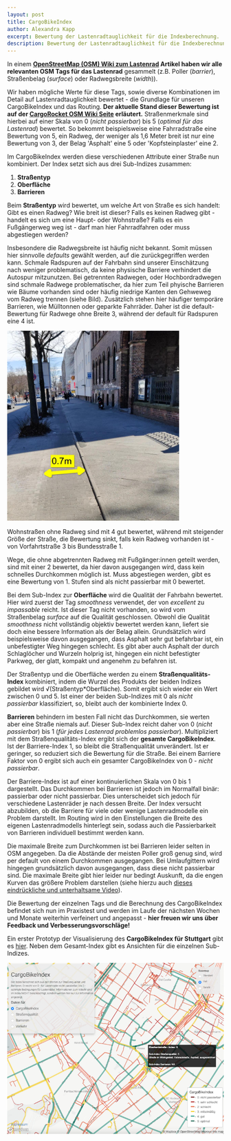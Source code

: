 ```yaml
---
layout: post
title: CargoBikeIndex
author: Alexandra Kapp
excerpt: Bewertung der Lastenradtauglichkeit für die Indexberechnung.
description: Bewertung der Lastenradtauglichkeit für die Indexberechnung.
---
```


In einem **[OpenStreetMap (OSM) Wiki zum Lastenrad](https://wiki.openstreetmap.org/wiki/DE:Cargobike) Artikel haben wir alle relevanten OSM Tags für das Lastenrad** gesammelt (z.B. Poller (*barrier*), Straßenbelag (*surface*) oder Radwegsbreite (*width*)).

Wir haben mögliche Werte für diese Tags, sowie diverse Kombinationen im Detail auf Lastenradtauglichkeit bewertet - die Grundlage für unseren CargoBikeIndex und das Routing. **Der aktuelle Stand dieser Bewertung ist auf der [CargoRocket OSM Wiki Seite](https://wiki.openstreetmap.org/wiki/CargoRocket) erläutert.** Straßenmerkmale sind hierbei auf einer Skala von 0 (*nicht passierbar*) bis 5 (*optimal für das Lastenrad*) bewertet. So bekommt beispielsweise eine Fahrradstraße eine Bewertung von 5, ein Radweg, der weniger als 1,6 Meter breit ist nur eine Bewertung von 3, der Belag 'Asphalt' eine 5 oder 'Kopfsteinplaster' eine 2. 

Im CargoBikeIndex werden diese verschiedenen Attribute einer Straße nun kombiniert. Der Index setzt sich aus drei Sub-Indizes zusammen:
1. **Straßentyp**
2. **Oberfläche**
3. **Barrieren**

Beim **Straßentyp** wird bewertet, um welche Art von Straße es sich handelt: Gibt es einen Radweg? Wie breit ist dieser? Falls es keinen Radweg gibt - handelt es sich um eine Haupt- oder Wohnstraße? Falls es ein Fußgängerweg weg ist - darf man hier Fahrradfahren oder muss abgestiegen werden? 

Insbesondere die Radwegsbreite ist häufig nicht bekannt. Somit müssen hier sinnvolle *defaults* gewählt werden, auf die zurückgegriffen werden kann. Schmale Radspuren auf der Fahrbahn sind unserer Einschätzung nach weniger problematisch, da keine physische Barriere verhindert die Autospur mitzunutzen. Bei getrennten Radwegen, oder Hochbordradwegen sind schmale Radwege problematischer, da hier zum Teil phyische Barrieren wie Bäume vorhanden sind oder häufig niedrige Kanten den Gehweweg vom Radweg trennen (siehe Bild). Zusätzlich stehen hier häufiger temporäre Barrieren, wie Mülltonnen oder geparkte Fahrräder. Daher ist die default-Bewertung für Radwege ohne Breite 3, während der default für Radspuren eine 4 ist. 

<div class="flex c">
<img alt="Beispiel Hochbordradweg" src="/assets/images/separated-cycleway.jpg" width= "400">
</div>

Wohnstraßen ohne Radweg sind mit 4 gut bewertet, während mit steigender Größe der Straße, die Bewertung sinkt, falls kein Radweg vorhanden ist - von Vorfahrtstraße 3 bis Bundesstraße 1.

Wege, die ohne abgetrennten Radweg mit Fußgänger:innen geteilt werden, sind mit einer 2 bewertet, da hier davon ausgegangen wird, dass kein schnelles Durchkommen möglich ist. Muss abgestiegen werden, gibt es eine Bewertung von 1. Stufen sind als nicht passierbar mit 0 bewertet.

Bei dem Sub-Index zur **Oberfläche** wird die Qualität der Fahrbahn bewertet. Hier wird zuerst der Tag *smoothness* verwendet, der von *excellent* zu *impassable* reicht. Ist dieser Tag nicht vorhanden, so wird vom Straßenbelag *surface* auf die Qualität geschlossen. Obwohl die Qualität *smoothness* nicht vollständig objektiv bewertet werden kann, liefert sie doch eine bessere Information als der Belag allein. Grundsätzlich wird beispielsweise davon ausgegangen, dass Asphalt sehr gut befahrbar ist, ein unbefestigter Weg hingegen schlecht. Es gibt aber auch Asphalt der durch Schlaglöcher und Wurzeln  holprig ist, hingegen ein nicht befestigter Parkweg, der glatt, kompakt und angenehm zu befahren ist.

Der Straßentyp und die Oberfläche werden zu einem **Straßenqualitäts-Index** kombiniert, indem die Wurzel des Produkts der beiden Indizes gebildet wird √(Straßentyp\*Oberfläche). Somit ergibt sich wieder ein Wert zwischen 0 und 5. Ist einer der beiden Sub-Indizes mit 0 als *nicht passierbar* klassifiziert, so, bleibt auch der kombinierte Index 0.

**Barrieren** behindern im besten Fall nicht das Durchkommen, sie werten aber eine Straße niemals auf. Dieser Sub-Index reicht daher von 0 (*nicht passierbar*) bis 1 (*für jedes Lastenrad problemlos passierbar*). Multipliziert mit dem Straßenqualitäts-Index ergibt sich der **gesamte CargoBikeIndex**. Ist der Barriere-Index 1, so bleibt die Straßenqualität unverändert. Ist er geringer, so reduziert sich die Bewertung für die Straße. Bei einem Barriere Faktor von 0 ergibt sich auch ein gesamter CargoBikeIndex von 0 - *nicht passierbar*.

Der Barriere-Index ist auf einer kontinuierlichen Skala von 0 bis 1 dargestellt. Das Durchkommen bei Barrieren ist jedoch im Normalfall binär: passierbar oder nicht passierbar. Dies unterscheidet sich jedoch für verschiedene Lastenräder je nach dessen Breite. Der Index versucht abzubilden, ob die Barriere für viele oder wenige Lastenradmodelle ein Problem darstellt. Im Routing wird in den Einstellungen die Breite des eigenen Lastenradmodells hinterlegt sein, sodass auch die Passierbarkeit von Barrieren individuell bestimmt werden kann.

Die maximale Breite zum Durchkommen ist bei Barrieren leider selten in OSM angegeben. Da die Abstände der meisten Poller groß genug sind, wird per default von einem Durchkommen ausgegangen. Bei Umlaufgittern wird hingegen grundsätzlich davon ausgegangen, dass diese nicht passierbar sind. Die maximale Breite gibt hier leider nur bedingt Auskunft, da die engen Kurven das größere Problem darstellen (siehe hierzu auch [dieses eindrückliche und unterhaltsame Video](https://www.youtube.com/watch?v=jSl3jgNLceI)).

Die Bewertung der einzelnen Tags und die Berechnung des CargoBikeIndex befindet sich nun im Praxistest und werden im Laufe der nächsten Wochen und Monate weiterhin verfeinert und angepasst - **hier freuen wir uns über Feedback und Verbesserungsvorschläge!**

Ein erster Prototyp der Visualisierung des **CargoBikeIndex für Stuttgart** gibt es [hier](https://cargorocket.de/cargobikeindexç). Neben dem Gesamt-Index gibt es Ansichten für die einzelnen Sub-Indizes.

<div class="flex c">
<a href= "https://cargorocket.de/cargobikeindex"> <img alt="CargoBikeIndex Stuttgart Screenshot" src="/assets/images/index_screenshot.png" width= "600"> </a>
</div>
